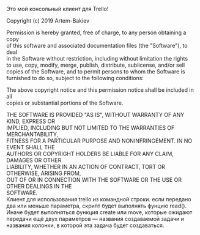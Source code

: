 Это мой консольный клиент для Trello!  
  
  
Copyright (c) 2019 Artem-Bakiev
  
Permission is hereby granted, free of charge, to any person obtaining a copy  
of this software and associated documentation files (the "Software"), to deal  
in the Software without restriction, including without limitation the rights  
to use, copy, modify, merge, publish, distribute, sublicense, and/or sell  
copies of the Software, and to permit persons to whom the Software is  
furnished to do so, subject to the following conditions:  
  
The above copyright notice and this permission notice shall be included in all  
copies or substantial portions of the Software.  
  
THE SOFTWARE IS PROVIDED "AS IS", WITHOUT WARRANTY OF ANY KIND, EXPRESS OR  
IMPLIED, INCLUDING BUT NOT LIMITED TO THE WARRANTIES OF MERCHANTABILITY,  
FITNESS FOR A PARTICULAR PURPOSE AND NONINFRINGEMENT. IN NO EVENT SHALL THE  
AUTHORS OR COPYRIGHT HOLDERS BE LIABLE FOR ANY CLAIM, DAMAGES OR OTHER  
LIABILITY, WHETHER IN AN ACTION OF CONTRACT, TORT OR OTHERWISE, ARISING FROM,  
OUT OF OR IN CONNECTION WITH THE SOFTWARE OR THE USE OR OTHER DEALINGS IN THE  
SOFTWARE.  
Клиент для использования trello из командной строки.
если передано два или меньше параметра, скрипт будет выполнять фунцию read(). Иначе будет выполняться функция create или move, которые ожидают передачи ещё двух параметров — названия создаваемой задачи и названия колонки, в которой эта задача будет создаваться.
